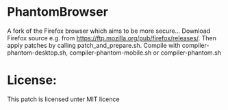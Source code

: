 # PhantomBrowser
A fork of the Firefox browser which aims to be more secure...
Download Firefox source e.g. from https://ftp.mozilla.org/pub/firefox/releases/.
Then apply patches by calling patch_and_prepare.sh.
Compile with compiler-phantom-desktop.sh, compiler-phantom-mobile.sh or
compiler-phantom.sh
# License:
This patch is licensed unter MIT licence
